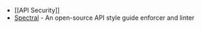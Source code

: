 - [[API Security]]
- [Spectral](https://stoplight.io/open-source/spectral) - An open-source API style guide enforcer and linter
